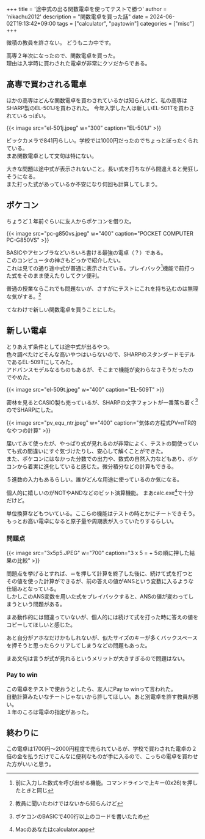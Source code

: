 +++
title = '途中式の出る関数電卓を使ってテストで勝つ'
author = 'nikachu2012'
description = "関数電卓を買った話"
date = 2024-06-02T19:13:42+09:00
tags = ["calculator", "paytowin"]
categories = ["misc"]
+++

微積の教員を許さない。
どうもニカ中です。


高専２年次になったので、関数電卓を買った。  
理由は入学時に買わされた電卓が非常にクソだからである。

## 高専で買わされる電卓

ほかの高専はどんな関数電卓を買わされているかは知らんけど、私の高専はSHARP製のEL-501Jを買わされた。
今年入学した人は新しいEL-501Tを買わされているっぽい。

{{< image src="el-501j.jpeg" w="300" caption="EL-501J" >}}

ビックカメラで841円らしい。学校では1000円だったのでちょっとぼったくられている。  
まあ関数電卓として文句は特にない。  

大きな問題は途中式が表示されないこと。長い式を打ちながら間違えると発狂しそうになる。  
また打った式があっているか不安になり何回も計算してしまう。

## ポケコン
ちょうど１年前ぐらいに友人からポケコンを借りた。

{{< image src="pc-g850vs.jpeg" w="400" caption="POCKET COMPUTER PC-G850VS" >}}

BASICやアセンブラなどいろいろ書ける最強の電卓（？）である。  
このコンピュータの神さもどっかで紹介したい。  
これは見ての通り途中式が普通に表示されている。プレイバック[^playback]機能で前打った式をそのまま使えたりしてクソ便利。

普通の授業ならこれでも問題ないが、さすがにテストにこれを持ち込むのは無理な気がする。[^1]

てなわけで新しい関数電卓を買うことにした。

## 新しい電卓

とりあえず条件としては途中式が出るやつ。  
色々調べたけどそんな高いやつはいらないので、SHARPのスタンダードモデルであるEL-509Tにしてみた。  
アドバンスモデルなるものもあるが、そこまで機能が変わらなさそうだったのでやめた。  

{{< image src="el-509t.jpeg" w="400" caption="EL-509T" >}}


密林を見るとCASIO製も売っているが、SHARPの文字フォントが一番落ち着く[^2]のでSHARPにした。

{{< image src="pv_equ_ntr.jpeg" w="400" caption="気体の方程式PV=nTR的なやつの計算" >}}

届いてみて使ったが、やっぱり式が見れるのが非常によく、テストの間使っていても式の間違いにすぐ気づけたりし、安心して解くことができた。  
また、ポケコンにはなかった分数での出力や、数式の自然入力などもあり、ポケコンから着実に進化していると感じた。微分積分などの計算もできる。

５進数の入力もあるらしい。誰がどんな用途に使っているのか気になる。

個人的に嬉しいのがNOTやANDなどのビット演算機能。
まあcalc.exe[^3]で十分だけど。

単位換算などもついている。ここらの機能はテストの時とかにチートできそう。  
もっとお高い電卓になると原子量や周期表が入っていたりするらしい。

### 問題点

{{< image src="3x5p5.JPEG" w="700" caption="3 x 5 = + 5の順に押した結果の比較" >}}


問題点を挙げるとすれば、＝を押して計算を終了した後に、続けて式を打つと  
その値を使った計算ができるが、前の答えの値がANSという変数に入るような仕組みとなっている。  
しかしこのANS変数を用いた式をプレイバックすると、ANSの値が変わってしまうという問題がある。  

まあ動作的には間違っていないが、個人的には続けて式を打った時に答えの値をコピーしてほしいと感じた。

あと自分がアホなだけかもしれないが、似たサイズのキーが多くバックスペースを押そうと思ったらクリアしてしまうなどの問題もあった。

まあ文句は言うが式が見れるというメリットが大きすぎるので問題はない。

### Pay to win
この電卓をテストで使おうとしたら、友人にPay to winって言われた。  
自動計算みたいなチートじゃないから許してほしい。あと別電卓を許す教員が悪い。  
１年のころは電卓の指定があった。


## 終わりに
この電卓は1700円～2000円程度で売られているが、学校で買わされた電卓の２倍の金を払うだけでこんなに便利なものが手に入るので、こっちの電卓を買わせた方がいいと思う。


[^playback]:前に入力した数式を呼び出せる機能。コマンドラインで上キー(0x26)を押したときと同じ
[^1]: 教員に聞いたわけではないから知らんけど
[^2]: ポケコンのBASICで400行以上のコードを書いたため
[^3]: Macのあなたはcalculator.app
